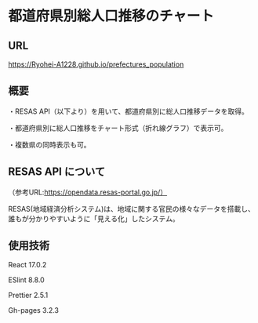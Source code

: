 # 都道府県別総人口推移のチャート

## URL

https://Ryohei-A1228.github.io/prefectures_population

## 概要

・RESAS API（以下より）を用いて、都道府県別に総人口推移データを取得。

・都道府県別に総人口推移をチャート形式（折れ線グラフ）で表示可。

・複数県の同時表示も可。

## RESAS API について

（参考URL:https://opendata.resas-portal.go.jp/）

RESAS(地域経済分析システム)は、地域に関する官民の様々なデータを搭載し、誰もが分かりやすいように「見える化」したシステム。

## 使用技術

React 17.0.2

ESlint 8.8.0

Prettier 2.5.1

Gh-pages 3.2.3


